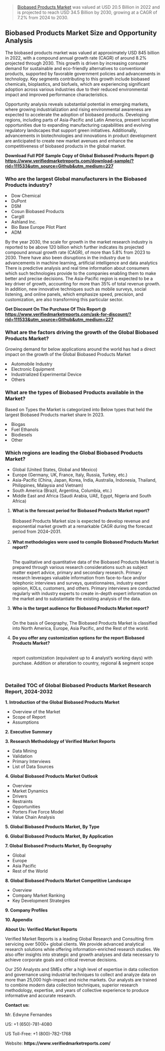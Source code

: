 <blockquote><p><p><a href="https://www.verifiedmarketreports.com/download-sample/?rid=111533&utm_source=Github&utm_medium=227" target="_blank">Biobased Products Market</a> was valued at USD 20.5 Billion in 2022 and is projected to reach USD 34.5 Billion by 2030, growing at a CAGR of 7.2% from 2024 to 2030.</p></blockquote><p><h2>Biobased Products Market Size and Opportunity Analysis</h2><p>The biobased products market was valued at approximately USD 845 billion in 2022, with a compound annual growth rate (CAGR) of around 8.2% projected through 2030. This growth is driven by increasing consumer demand for sustainable and eco-friendly alternatives to conventional products, supported by favorable government policies and advancements in technology. Key segments contributing to this growth include biobased chemicals, bioplastics, and biofuels, which are experiencing significant adoption across various industries due to their reduced environmental impact and improved performance characteristics.</p><p>Opportunity analysis reveals substantial potential in emerging markets, where growing industrialization and rising environmental awareness are expected to accelerate the adoption of biobased products. Developing regions, including parts of Asia-Pacific and Latin America, present lucrative opportunities due to expanding manufacturing capabilities and evolving regulatory landscapes that support green initiatives. Additionally, advancements in biotechnologies and innovations in product development are anticipated to create new market avenues and enhance the competitiveness of biobased products in the global market.</p></p><p class=""><strong>Download Full PDF Sample Copy of Global Biobased Products Report @ <a href="https://www.verifiedmarketreports.com/download-sample/?rid=111533&amp;utm_source=Github&amp;utm_medium=227" target="_blank">https://www.verifiedmarketreports.com/download-sample/?rid=111533&amp;utm_source=Github&amp;utm_medium=227</a></strong></p><h3 id="" class="">Who are the largest Global manufacturers in the Biobased Products industry?</h3><p><li>Dow Chemical</li><li> DuPont</li><li> DSM</li><li> Cosun Biobased Products</li><li> Cargill</li><li> Ashland Inc.</li><li> Bio Base Europe Pilot Plant</li><li> ADM</li></p><div class=""><div class="" dir="" data-message-author-role="" data-message-id="" data-message-model-slug=""><div class=""><div class=""><div class=""><div class="" dir="" data-message-author-role="" data-message-id="" data-message-model-slug=""><div class=""><div class=""><p>By the year 2030, the scale for growth in the market research industry is reported to be above 120 billion which further indicates its projected compound annual growth rate (CAGR), of more than 5.8% from 2023 to 2030. There have also been disruptions in the industry due to advancements in machine learning, artificial intelligence and data analytics There is predictive analysis and real time information about consumers which such technologies provide to the companies enabling them to make better and precise decisions. The Asia-Pacific region is expected to be a key driver of growth, accounting for more than 35% of total revenue growth. In addition, new innovative techniques such as mobile surveys, social listening, and online panels, which emphasize speed, precision, and customization, are also transforming this particular sector.</p><p><strong>Get Discount On The Purchase Of This Report @&nbsp; <a href="https://www.verifiedmarketreports.com/ask-for-discount/?rid=111533&amp;utm_source=Github&amp;utm_medium=227" target="_blank">https://www.verifiedmarketreports.com/ask-for-discount/?rid=111533&amp;utm_source=Github&amp;utm_medium=227</a></strong></p></div></div></div></div></div></div></div></div><h3 id="" class="">What are the factors driving the growth of the Global Biobased Products Market?</h3><p id="" class="">Growing demand for below applications around the world has had a direct impact on the growth of the Global Biobased Products Market</p><p id="" class=""><li>Automobile Industry</li><li> Electronic Equipment</li><li> Industrialized Experimental Device</li><li> Others</li></p><h3 id="" class="">What are the types of Biobased Products available in the Market?</h3><p id="" class="">Based on Types the Market is categorized into Below types that held the largest Biobased Products market share In 2023.</p><p id="" class=""><li>Biogas</li><li> Fuel Ethanols</li><li> Biodiesels</li><li> Other</li></p><h3 id="" class="">Which regions are leading the Global Biobased Products Market?</h3><ul><li>Global (United States, Global and Mexico)</li><li>Europe (Germany, UK, France, Italy, Russia, Turkey, etc.)</li><li>Asia-Pacific (China, Japan, Korea, India, Australia, Indonesia, Thailand, Philippines, Malaysia and Vietnam)</li><li>South America (Brazil, Argentina, Columbia, etc.)</li><li>Middle East and Africa (Saudi Arabia, UAE, Egypt, Nigeria and South Africa)</li></ul><p><ol><li><strong>What is the forecast period for Biobased Products Market report?<br /></strong><br /><span data-sheets-root="1" data-sheets-value="{&quot;1&quot;:2,&quot;2&quot;:&quot;XXXX size is expected to develop revenue and exponential market growth at a remarkable CAGR during the forecast period from 2024&ndash;2030.&quot;}" data-sheets-userformat="{&quot;2&quot;:12674,&quot;4&quot;:{&quot;1&quot;:2,&quot;2&quot;:16776960},&quot;10&quot;:2,&quot;11&quot;:0,&quot;15&quot;:&quot;Arial&quot;,&quot;16&quot;:12}">Biobased Products Market size is expected to develop revenue and exponential market growth at a remarkable CAGR during the forecast period from 2024&ndash;2031.</span><br /><br /></li><li><strong>What methodologies were used to compile Biobased Products Market report?<br /><br /></strong><p>The qualitative and quantitative data of the&nbsp;Biobased Products Market is prepared through various research considerations such as subject matter expert advice, primary and secondary research. Primary research leverages valuable information from face-to-face and/or telephonic interviews and surveys, questionnaires, industry expert opinion, KOLs, customers, and others. Primary interviews are conducted regularly with industry experts to create in-depth expert information on the market and to substantiate the existing analysis of the data.&nbsp;</p></li><li><strong>Who is the target audience for Biobased Products Market report?<br /><br /></strong><p>On the basis of Geography, The&nbsp;Biobased Products Market is classified into North America, Europe, Asia Pacific, and the Rest of the world.</p></li><li><strong>Do you offer any customization options for the report Biobased Products Market?<br /><br /></strong><p>report customization (equivalent up to 4 analyst&rsquo;s working days) with purchase. Addition or alteration to country, regional &amp; segment scope</p><p>&nbsp;</p></li></ol></p><h3 id="" class="">Detailed TOC of Global Biobased Products Market Research Report, 2024-2032</h3><p id="" class=""><strong>1. Introduction of the Global Biobased Products Market</strong></p><ul><li>Overview of the Market</li><li>Scope of Report</li><li>Assumptions</li></ul><p id="" class=""><strong>2. Executive Summary</strong></p><p id="" class=""><strong>3. Research Methodology of&nbsp;Verified Market Reports</strong></p><ul><li>Data Mining</li><li>Validation</li><li>Primary Interviews</li><li>List of Data Sources</li></ul><p id="" class=""><strong>4. Global Biobased Products Market Outlook</strong></p><ul><li>Overview</li><li>Market Dynamics</li><li>Drivers</li><li>Restraints</li><li>Opportunities</li><li>Porters Five Force Model</li><li>Value Chain Analysis</li></ul><p id="" class=""><strong>5. Global Biobased Products Market, By&nbsp;Type</strong></p><p id="" class=""><strong>6. Global Biobased Products Market, By Application</strong></p><p id="" class=""><strong>7. Global Biobased Products Market, By Geography</strong></p><ul><li>Global</li><li>Europe</li><li>Asia Pacific</li><li>Rest of the World</li></ul><p id="" class=""><strong>8. Global Biobased Products Market Competitive Landscape</strong></p><ul><li>Overview</li><li>Company Market Ranking</li><li>Key Development Strategies</li></ul><p id="" class=""><strong>9. Company Profiles</strong></p><p id="" class=""><strong>10. Appendix</strong></p><p id="" class=""><strong>About Us: Verified Market Reports</strong></p><p id="" class="">Verified Market Reports is a leading Global Research and Consulting firm servicing over 5000+ global clients. We provide advanced analytical research solutions while offering information-enriched research studies. We also offer insights into strategic and growth analyses and data necessary to achieve corporate goals and critical revenue decisions.</p><p id="" class="">Our 250 Analysts and SMEs offer a high level of expertise in data collection and governance using industrial techniques to collect and analyze data on more than 25,000 high-impact and niche markets. Our analysts are trained to combine modern data collection techniques, superior research methodology, expertise, and years of collective experience to produce informative and accurate research.</p><p id="" class=""><strong>Contact us:</strong></p><p id="" class="">Mr. Edwyne Fernandes</p><p id="" class="">US: +1 (650)-781-4080</p><p id="" class="">US Toll-Free: +1 (800)-782-1768</p><p id="" class="">Website: <a target="" data-test-app-aware-link=""><strong>https://www.verifiedmarketreports.com/</strong></a></p>
